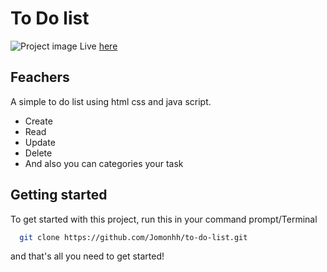 # To Do list
![Project image](https://github.com/Jomonhh/to-do-list/blob/main/Todo.png)
Live <a href="https://jomonhh.github.io/to-do-list/">here</a>

## Feachers
A simple to do list using html css and java script.
- Create
- Read
- Update
- Delete
- And also you can categories your task 


## Getting started

To get started with this project, run this in your command prompt/Terminal 

```bash
  git clone https://github.com/Jomonhh/to-do-list.git
```
and that's all you need to get started!
